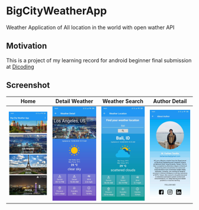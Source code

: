 # BigCityWeatherApp
 Weather Application of All location in the world with open wather API 

## Motivation
This is a project of my learning record for android beginner final submission at [Dicoding](https://www.dicoding.com/academies/51)

## Screenshot
Home                       | Detail Weather            | Weather Search            | Author Detail
:-------------------------:|:-------------------------:|:-------------------------:|:-------------------------:
<img src="https://github.com/farhantandia/Big-City-Weather-App/blob/main/screenshot/1.jpg" width="250"/>|<img src="https://github.com/farhantandia/Big-City-Weather-App/blob/main/screenshot/2.jpg" width="250"/>|<img src="https://github.com/farhantandia/Big-City-Weather-App/blob/main/screenshot/3.jpg" width="250"/>|<img src="https://github.com/farhantandia/Big-City-Weather-App/blob/main/screenshot/4.jpg" width="250"/>
